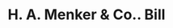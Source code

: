 ---
doi: 10.7916/D8SX7R7C
date_other: '1890'
date_other_textual: 1890-1899
form: printed ephemera
genre:
- Invoices
name:
- H. A. Menker & Co.
object_in_context_url: https://biggert.cul.columbia.edu/items/view/ave_biggert_00892
subject_hierarchical_geographic:
- Buffalo, New York, United States
subject_name:
- H. A. Menker & Co.
title: H. A. Menker & Co.. Bill
sort_title: H. A. Menker & Co.. Bill
call_number: ave_biggert_00892
coordinates:
- 42.90472222222222,-78.84944444444444
pid: ave_biggert_00892
identifiers: ave_biggert_00892
permalink: /biggert/ave_biggert_00892/
layout: iiif-image-page
---